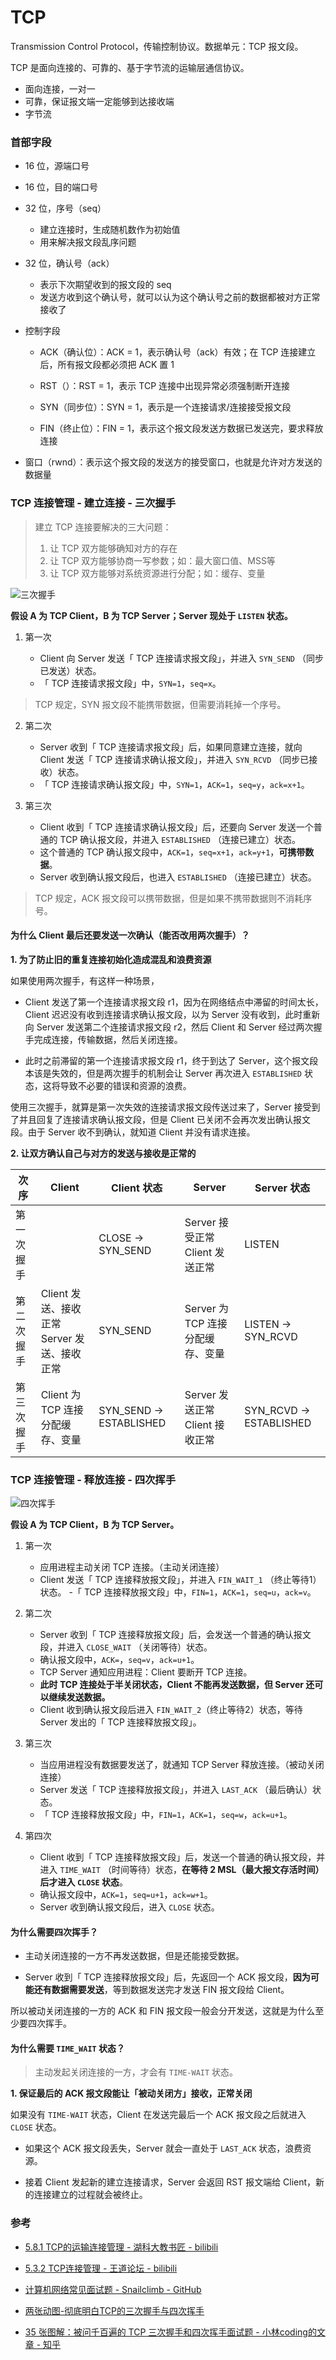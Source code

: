 # TCP

Transmission Control Protocol，传输控制协议。数据单元：TCP 报文段。

TCP 是面向连接的、可靠的、基于字节流的运输层通信协议。

- 面向连接，一对一
- 可靠，保证报文端一定能够到达接收端
- 字节流


### 首部字段

- 16 位，源端口号
- 16 位，目的端口号

- 32 位，序号（seq）
    - 建立连接时，生成随机数作为初始值
    - 用来解决报文段乱序问题

- 32 位，确认号（ack）
    - 表示下次期望收到的报文段的 seq
    - 发送方收到这个确认号，就可以认为这个确认号之前的数据都被对方正常接收了

- 控制字段

    - ACK（确认位）：ACK = 1，表示确认号（ack）有效；在 TCP 连接建立后，所有报文段都必须把 ACK 置 1

    - RST（）：RST = 1，表示 TCP 连接中出现异常必须强制断开连接

    - SYN（同步位）：SYN = 1，表示是一个连接请求/连接接受报文段

    - FIN（终止位）：FIN = 1，表示这个报文段发送方数据已发送完，要求释放连接

- 窗口（rwnd）：表示这个报文段的发送方的接受窗口，也就是允许对方发送的数据量


### TCP 连接管理 - 建立连接 - 三次握手

> 建立 TCP 连接要解决的三大问题：
>
> 1. 让 TCP 双方能够确知对方的存在
> 2. 让 TCP 双方能够协商一写参数；如：最大窗口值、MSS等
> 3. 让 TCP 双方能够对系统资源进行分配；如：缓存、变量

![三次握手](./../../assets/img/运输层/三次握手.png)

**假设 A 为 TCP Client，B 为 TCP Server；Server 现处于 `LISTEN` 状态。**

1. 第一次

    - Client 向 Server 发送「 TCP 连接请求报文段」，并进入 `SYN_SEND` （同步已发送）状态。
    - 「 TCP 连接请求报文段」中，`SYN=1`，`seq=x`。

> TCP 规定，SYN 报文段不能携带数据，但需要消耗掉一个序号。

2. 第二次

    - Server 收到「 TCP 连接请求报文段」后，如果同意建立连接，就向 Client 发送「 TCP 连接请求确认报文段」，并进入 `SYN_RCVD` （同步已接收）状态。
    - 「 TCP 连接请求确认报文段」中，`SYN=1`，`ACK=1`，`seq=y`，`ack=x+1`。

3. 第三次

    - Client 收到「 TCP 连接请求确认报文段」后，还要向 Server 发送一个普通的 TCP 确认报文段，并进入 `ESTABLISHED` （连接已建立）状态。
    - 这个普通的 TCP 确认报文段中，`ACK=1`，`seq=x+1`，`ack=y+1`，**可携带数据**。
    - Server 收到确认报文段后，也进入 `ESTABLISHED` （连接已建立）状态。

> TCP 规定，ACK 报文段可以携带数据，但是如果不携带数据则不消耗序号。

#### 为什么 Client 最后还要发送一次确认（能否改用两次握手）？

**1. 为了防止旧的重复连接初始化造成混乱和浪费资源**

如果使用两次握手，有这样一种场景，

- Client 发送了第一个连接请求报文段 r1，因为在网络结点中滞留的时间太长，Client 迟迟没有收到连接请求确认报文段，以为 Server 没有收到，此时重新向 Server 发送第二个连接请求报文段 r2，然后 Client 和 Server 经过两次握手完成连接，传输数据，然后关闭连接。

- 此时之前滞留的第一个连接请求报文段 r1，终于到达了 Server，这个报文段本该是失效的，但是两次握手的机制会让 Server 再次进入 `ESTABLISHED` 状态，这将导致不必要的错误和资源的浪费。

使用三次握手，就算是第一次失效的连接请求报文段传送过来了，Server 接受到了并且回复了连接请求确认报文段，但是 Client 已关闭不会再次发出确认报文段。由于 Server 收不到确认，就知道 Client 并没有请求连接。

**2. 让双方确认自己与对方的发送与接收是正常的**

| 次序 | Client | Client 状态 | Server | Server 状态 |
| --- | --- | --- | --- | --- | 
| 第一次握手 |  | CLOSE -> SYN_SEND | Server 接受正常<br>Client 发送正常 | LISTEN |
| 第二次握手 | Client 发送、接收正常<br>Server 发送、接收正常 | SYN_SEND | Server 为 TCP 连接分配缓存、变量 | LISTEN -> SYN_RCVD |
| 第三次握手 | Client 为 TCP 连接分配缓存、变量 | SYN_SEND -> ESTABLISHED | Server 发送正常<br>Client 接收正常 | SYN_RCVD -> ESTABLISHED |


### TCP 连接管理 - 释放连接 - 四次挥手

![四次挥手](./../../assets/img/运输层/四次挥手.jpeg)

**假设 A 为 TCP Client，B 为 TCP Server。**

1. 第一次

    - 应用进程主动关闭 TCP 连接。（主动关闭连接）
    - Client 发送「 TCP 连接释放报文段」，并进入 `FIN_WAIT_1` （终止等待1）状态。
    -「 TCP 连接释放报文段」中，`FIN=1`，`ACK=1`，`seq=u`，`ack=v`。

2. 第二次

    - Server 收到「 TCP 连接释放报文段」后，会发送一个普通的确认报文段，并进入 `CLOSE_WAIT` （关闭等待）状态。
    - 确认报文段中，`ACK=`，`seq=v`，`ack=u+1`。
    - TCP Server 通知应用进程：Client 要断开 TCP 连接。
    - **此时 TCP 连接处于半关闭状态，Client 不能再发送数据，但 Server 还可以继续发送数据。**
    - Client 收到确认报文段后进入 `FIN_WAIT_2`（终止等待2）状态，等待 Server 发出的「 TCP 连接释放报文段」。

3. 第三次

    - 当应用进程没有数据要发送了，就通知 TCP Server 释放连接。（被动关闭连接）
    - Server 发送「 TCP 连接释放报文段」，并进入 `LAST_ACK` （最后确认）状态。
    - 「 TCP 连接释放报文段」中，`FIN=1`，`ACK=1`，`seq=w`，`ack=u+1`。

4. 第四次

    - Client 收到「 TCP 连接释放报文段」后，发送一个普通的确认报文段，并进入 `TIME_WAIT` （时间等待）状态，**在等待 2 MSL（最大报文存活时间）后才进入 `CLOSE` 状态**。
    - 确认报文段中，`ACK=1`，`seq=u+1`，`ack=w+1`。
    - Server 收到确认报文段后，进入 `CLOSE` 状态。

#### 为什么需要四次挥手？

- 主动关闭连接的一方不再发送数据，但是还能接受数据。

- Server 收到「 TCP 连接释放报文段」后，先返回一个 ACK 报文段，**因为可能还有数据需要发送**，等到数据发送完才发送 FIN 报文段给 Client。

所以被动关闭连接的一方的 ACK 和 FIN 报文段一般会分开发送，这就是为什么至少要四次挥手。

#### 为什么需要 `TIME_WAIT` 状态？

> 主动发起关闭连接的一方，才会有 `TIME-WAIT` 状态。

**1. 保证最后的 ACK 报文段能让「被动关闭方」接收，正常关闭**

如果没有 `TIME-WAIT` 状态，Client 在发送完最后一个 ACK 报文段之后就进入 `CLOSE` 状态。

- 如果这个 ACK 报文段丢失，Server 就会一直处于 `LAST_ACK` 状态，浪费资源。

- 接着 Client 发起新的建立连接请求，Server 会返回 RST 报文端给 Client，新的连接建立的过程就会被终止。


### 参考

- [5.8.1 TCP的运输连接管理 - 湖科大教书匠 - bilibili](https://www.bilibili.com/video/BV1c4411d7jb?p=64)

- [5.3.2 TCP连接管理 - 王道论坛 - bilibili](https://www.bilibili.com/video/BV19E411D78Q?p=64)

- [计算机网络常见面试题 - Snailclimb - GitHub](https://github.com/Snailclimb/JavaGuide/blob/master/docs/network/%E8%AE%A1%E7%AE%97%E6%9C%BA%E7%BD%91%E7%BB%9C.md)

- [两张动图-彻底明白TCP的三次握手与四次挥手](https://blog.csdn.net/qzcsu/article/details/72861891)

- [35 张图解：被问千百遍的 TCP 三次握手和四次挥手面试题 - 小林coding的文章 - 知乎](https://zhuanlan.zhihu.com/p/125715300)
